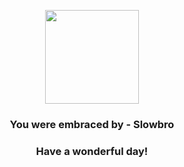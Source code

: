 <p align="center">
    <img src="https://raw.githubusercontent.com/PokeAPI/sprites/master/sprites/pokemon/80.png" width="150" height="150">
</p>
<h3 align="center">You were embraced by - <b>Slowbro</b></h3>
<h3 align="center">Have a wonderful day!</h3>
